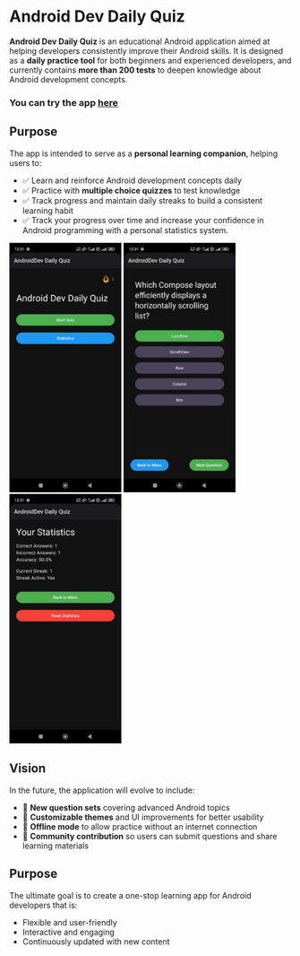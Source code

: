 # Android Dev Daily Quiz

**Android Dev Daily Quiz** is an educational Android application aimed at helping developers consistently improve their Android skills. It is designed as a **daily practice tool** for both beginners and experienced developers, and currently contains **more than 200 tests** to deepen knowledge about Android development concepts.

### You can try the app [here](https://github.com/CNJerry-IvanovVyacheslav/AndroidDev_Daily_Quiz/releases/tag/v0.5)

## Purpose

The app is intended to serve as a **personal learning companion**, helping users to:  

- ✅ Learn and reinforce Android development concepts daily  
- ✅ Practice with **multiple choice quizzes** to test knowledge  
- ✅ Track progress and maintain daily streaks to build a consistent learning habit 
- ✅ Track your progress over time and increase your confidence in Android programming with a personal statistics system.

<img src="https://github.com/CNJerry-IvanovVyacheslav/AndroidDev_Daily_Quiz/blob/23876ee529ef464d08df85a1f80f94942d79dbe2/screenshots/photo_2_2025-10-11_12-32-39.jpg" width="200"> <img src="https://github.com/CNJerry-IvanovVyacheslav/AndroidDev_Daily_Quiz/blob/23876ee529ef464d08df85a1f80f94942d79dbe2/screenshots/photo_4_2025-10-11_12-32-39.jpg" width="200"> <img src="https://github.com/CNJerry-IvanovVyacheslav/AndroidDev_Daily_Quiz/blob/23876ee529ef464d08df85a1f80f94942d79dbe2/screenshots/photo_1_2025-10-11_12-32-39.jpg" width="200">

## Vision

In the future, the application will evolve to include:  

- 🌟 **New question sets** covering advanced Android topics
- 🌟 **Customizable themes** and UI improvements for better usability  
- 🌟 **Offline mode** to allow practice without an internet connection  
- 🌟 **Community contribution** so users can submit questions and share learning materials

## Purpose

The ultimate goal is to create a one-stop learning app for Android developers that is:

- Flexible and user-friendly
- Interactive and engaging
- Continuously updated with new content

